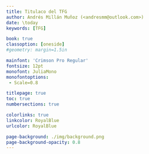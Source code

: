 ```yaml
---
title: Titulaco del TFG
author: Andrés Millán Muñoz (<andresmm@outlook.com>)
date: \today
keywords: [TFG]

book: true
classoption: [oneside]
#geometry: margin=1.5in

mainfont: 'Crimson Pro Regular'
fontsize: 12pt
monofont: JuliaMono
monofontoptions:
 - Scale=0.8

titlepage: true
toc: true
numbersections: true

colorlinks: true
linkcolor: RoyalBlue
urlcolor: RoyalBlue

page-background: ./img/background.png
page-background-opacity: 0.8
---
```

